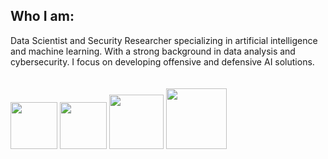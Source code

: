 ## Who I am:
Data Scientist and Security Researcher specializing in artificial intelligence and machine learning. With a strong background in data analysis and cybersecurity. I focus on developing offensive and defensive AI solutions.
<br>
<br>
<br>
<img src="https://github.com/user-attachments/assets/e11f8d82-e55a-442c-aa9c-1c2feb894a0d" width="75" height="75" />
<img src="https://github.com/user-attachments/assets/95f603dc-a13c-4f5c-8d88-82e84945e3d1" width="75" height="75" />
<img src="https://github.com/user-attachments/assets/8dadd17f-450a-40d4-962e-b7a1711a2d02" width="87" height="87" />
<img src="https://github.com/user-attachments/assets/f46a5df3-e7e0-4de5-8ec1-efd409e7a9a0" width="97" height="97" />
